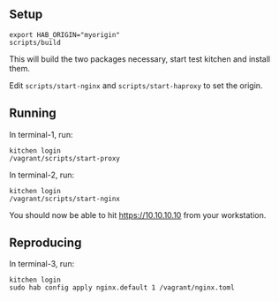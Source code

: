 ## Setup

```
export HAB_ORIGIN="myorigin"
scripts/build
```

This will build the two packages necessary, start test kitchen and install them.

Edit `scripts/start-nginx` and `scripts/start-haproxy` to set the origin. 

## Running

In terminal-1, run: 

```
kitchen login
/vagrant/scripts/start-proxy
```

In terminal-2, run:

```
kitchen login
/vagrant/scripts/start-nginx
```

You should now be able to hit https://10.10.10.10 from your workstation. 

## Reproducing

In terminal-3, run:

```
kitchen login
sudo hab config apply nginx.default 1 /vagrant/nginx.toml
```
